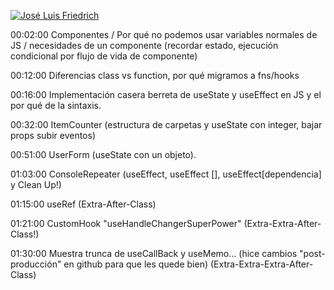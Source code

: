 [![José Luis Friedrich](https://img.youtube.com/vi/vCa8SWxzkZM/0.jpg)](https://youtu.be/vCa8SWxzkZM)

00:02:00 Componentes / Por qué no podemos usar variables normales de JS / necesidades de un componente (recordar estado, ejecución condicional por flujo de vida de componente)

00:12:00 Diferencias class vs function, por qué migramos a fns/hooks

00:16:00 Implementación casera berreta de useState y useEffect en JS y el por qué de la sintaxis.

00:32:00 ItemCounter (estructura de carpetas y useState con integer, bajar props subir eventos)

00:51:00 UserForm (useState con un objeto). 

01:03:00 ConsoleRepeater (useEffect, useEffect [], useEffect[dependencia] y Clean Up!)

01:15:00 useRef (Extra-After-Class)

01:21:00 CustomHook "useHandleChangerSuperPower" (Extra-Extra-After-Class!)

01:30:00 Muestra trunca de useCallBack y useMemo... (hice cambios "post-producción" en github para que les quede bien) (Extra-Extra-Extra-After-Class)
